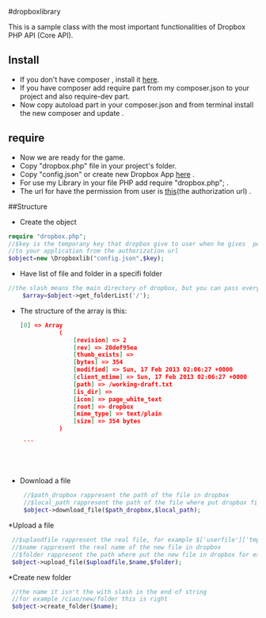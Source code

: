 #dropboxlibrary

This is a sample class with the most important functionalities of Dropbox PHP API (Core API).


## Install

* If you don't have composer , install it [here](https://getcomposer.org/doc/00-intro.md#installation-linux-unix-osx).
* If you have composer add require part from my composer.json to your project and also require-dev part.
* Now copy autoload part in your composer.json and from terminal install the new composer and update .

## require

* Now we are ready for the game.
* Copy "dropbox.php" file in your project's folder.
* Copy "config.json" or create new Dropbox App [here](https://www.dropbox.com/developers) .
* For use my Library in your file PHP add require "dropbox.php"; .
* The url for have the permission from user is [this](https://www.dropbox.com/1/oauth2/authorize?locale=&client_id=l4mtwlebsfmzf5h&response_type=code)(the authorization url) .


##Structure

* Create the object 


```php
require "dropbox.php";
//$key is the temporany key that dropbox give to user when he gives  permission
//to your application from the authorization url 
$object=new \Dropboxlib("config.json",$key);
```

* Have list of file and folder in a specifi folder



```php
//the slash means the main directory of dropbox, but you can pass every path you want
	$array=$object->get_folderList('/');
```

* The structure of the array is this:


	 ```JSON
	 [0] => Array
                (
                    [revision] => 2
                    [rev] => 20def95ea
                    [thumb_exists] =>
                    [bytes] => 354
                    [modified] => Sun, 17 Feb 2013 02:06:27 +0000
                    [client_mtime] => Sun, 17 Feb 2013 02:06:27 +0000
                    [path] => /working-draft.txt
                    [is_dir] =>
                    [icon] => page_white_text
                    [root] => dropbox
                    [mime_type] => text/plain
                    [size] => 354 bytes
                )
                
      ```
      
      
      
* Download a file



	```php
	 //$path_dropbox rappresent the path of the file in dropbox
	 //$local_path rappresent the path of the file where put dropbox file 
	 $object->download_file($path_dropbox,$local_path);
	```

*Upload a file




   ```php
    //$uplaodfile rappresent the real file, for example $['userfile']['tmp_name']
    //$name rappresent the real name of the new file in dropbox
    //$folder rappresent the path where put the new file in dropbox for example /ciao/mario/rossi/
    $object->upload_file($uploadfile,$name,$folder);
   ```



*Create new folder


   ```php
	//the name it isn't the with slash in the end of string
	//for example /ciao/new/folder this is right
	$object->create_folder($name);
   ```



